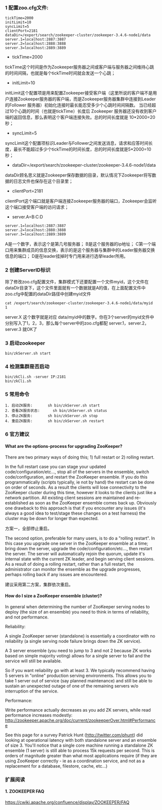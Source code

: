 ### 1 配置zoo.cfg文件:
```
tickTime=2000
initLimit=10
syncLimit=5
clientPort=2181
dataDir=/export/search/zookeeper-cluster/zookeeper-3.4.6-node1/data
server.1=localhost:2887:3887
server.2=localhost:2888:3888
server.3=localhost:2889:3889
```

+ tickTime=2000

tickTime这个时间是作为Zookeeper服务器之间或客户端与服务器之间维持心跳的时间间隔，也就是每个tickTime时间就会发送一个心跳；

+ initLimit=10

initLimit这个配置项是用来配置Zookeeper接受客户端（这里所说的客户端不是用户连接Zookeeper服务器的客户端，而是Zookeeper服务器集群中连接到Leader的Follower 服务器）初始化连接时最长能忍受多少个心跳时间间隔数。
当已经超过10个心跳的时间（也就是tickTime）长度后 Zookeeper 服务器还没有收到客户端的返回信息，那么表明这个客户端连接失败。总的时间长度就是 10*2000=20 秒；

+ syncLimit=5

syncLimit这个配置项标识Leader与Follower之间发送消息，请求和应答时间长度，最长不能超过多少个tickTime的时间长度，总的时间长度就是5*2000=10秒；

+ dataDir=/export/search/zookeeper-cluster/zookeeper-3.4.6-node1/data

dataDir顾名思义就是Zookeeper保存数据的目录，默认情况下Zookeeper将写数据的日志文件也保存在这个目录里；

+ clientPort=2181

clientPort这个端口就是客户端连接Zookeeper服务器的端口，Zookeeper会监听这个端口接受客户端的访问请求；

+ server.A=B:C:D
```
server.1=localhost:2887:3887
server.2=localhost:2888:3888
server.3=localhost:2889:3889
```

A是一个数字，表示这个是第几号服务器；
B是这个服务器的ip地址；
C第一个端口用来集群成员的信息交换，表示的是这个服务器与集群中的Leader服务器交换信息的端口；
D是在leader挂掉时专门用来进行选举leader所用。


### 2 创建ServerID标识
除了修改zoo.cfg配置文件，集群模式下还要配置一个文件myid，这个文件在dataDir目录下，这个文件里面就有一个数据就是A的值，在上面配置文件中zoo.cfg中配置的dataDir路径中创建myid文件
```
cat /export/search/zookeeper-cluster/zookeeper-3.4.6-node1/data/myid
1
```
server.X 这个数字就是对应 data/myid中的数字。你在3个server的myid文件中分别写入了1，2，3，那么每个server中的zoo.cfg都配 server.1，server.2，server.3 就OK了

### 3 启动zookeeper
```
bin/zkServer.sh start  
```

### 4 检测集群是否启动
```
bin/zkCli.sh -server IP:2181
bin/zkCli.sh  
```
### 5 常用命令
```
1. 启动ZK服务:       sh bin/zkServer.sh start
2. 查看ZK服务状态: 	  sh bin/zkServer.sh status
3. 停止ZK服务:       sh bin/zkServer.sh stop
4. 重启ZK服务:       sh bin/zkServer.sh restart
```

### 6 官方建议
#### What are the options-process for upgrading ZooKeeper?
There are two primary ways of doing this; 1) full restart or 2) rolling restart.

In the full restart case you can stage your updated code/configuration/etc..., stop all of the servers in the ensemble, switch code/configuration, and restart the ZooKeeper ensemble. If you do this programmatically (scripts typically, ie not by hand) the restart can be done on order of seconds. As a result the clients will lose connectivity to the ZooKeeper cluster during this time, however it looks to the clients just like a network partition. All existing client sessions are maintained and re-established as soon as the ZooKeeper ensemble comes back up. Obviously one drawback to this approach is that if you encounter any issues (it's always a good idea to test/stage these changes on a test harness) the cluster may be down for longer than expected.

方案一，全部停止重启。

The second option, preferable for many users, is to do a "rolling restart". In this case you upgrade one server in the ZooKeeper ensemble at a time; bring down the server, upgrade the code/configuration/etc..., then restart the server. The server will automatically rejoin the quorum, update it's internal state with the current ZK leader, and begin serving client sessions. As a result of doing a rolling restart, rather than a full restart, the administrator can monitor the ensemble as the upgrade progresses, perhaps rolling back if any issues are encountered.

建议采用第二方案，集群依次重启。

#### How do I size a ZooKeeper ensemble (cluster)?
In general when determining the number of ZooKeeper serving nodes to deploy (the size of an ensemble) you need to think in terms of reliability, and not performance.

Reliability:

A single ZooKeeper server (standalone) is essentially a coordinator with no reliability (a single serving node failure brings down the ZK service).

A 3 server ensemble (you need to jump to 3 and not 2 because ZK works based on simple majority voting) allows for a single server to fail and the service will still be available.

So if you want reliability go with at least 3. We typically recommend having 5 servers in "online" production serving environments. This allows you to take 1 server out of service (say planned maintenance) and still be able to sustain an unexpected outage of one of the remaining servers w/o interruption of the service.

Performance:

Write performance actually decreases as you add ZK servers, while read performance increases modestly: http://zookeeper.apache.org/doc/current/zookeeperOver.html#Performance

See this page for a survey Patrick Hunt (http://twitter.com/phunt) did looking at operational latency with both standalone server and an ensemble of size 3. You'll notice that a single core machine running a standalone ZK ensemble (1 server) is still able to process 15k requests per second. This is orders of magnitude greater than what most applications require (if they are using ZooKeeper correctly - ie as a coordination service, and not as a replacement for a database, filestore, cache, etc...)



### 扩展阅读
#### 1. ZOOKEEPER FAQ
https://cwiki.apache.org/confluence/display/ZOOKEEPER/FAQ
